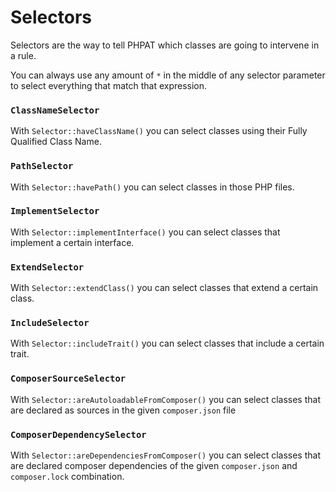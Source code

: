 # Selectors

Selectors are the way to tell PHPAT which classes are going to intervene in a rule.

You can always use any amount of `*` in the middle of any selector parameter to select everything that match that expression.

### `ClassNameSelector`
With `Selector::haveClassName()` you can select classes using their Fully Qualified Class Name.

### `PathSelector`
With `Selector::havePath()` you can select classes in those PHP files.

### `ImplementSelector`
With `Selector::implementInterface()` you can select classes that implement a certain interface.

### `ExtendSelector`
With `Selector::extendClass()` you can select classes that extend a certain class.

### `IncludeSelector`
With `Selector::includeTrait()` you can select classes that include a certain trait.

### `ComposerSourceSelector`
With `Selector::areAutoloadableFromComposer()` you can select classes that are declared as sources in the given `composer.json` file

### `ComposerDependencySelector`
With `Selector::areDependenciesFromComposer()` you can select classes that are declared composer dependencies of the given `composer.json` and `composer.lock` combination.
